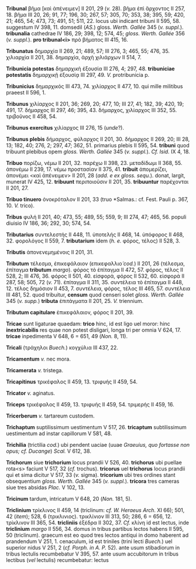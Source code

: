 **Tribunal** βῆμα [καὶ ἀπένειμεν] II 201, 29 (*v.* 28). βῆμα ἐπὶ
ἄρχοντος II 257, 18. βῆμα III 20, 26; 91, 77; 196, 30; 267, 57; 305, 70;
353, 38; 395, 59; 420, 21; 465, 54; 473, 73; 491, 51; 511, 22. locus ubi
indicant tribuni II 595, 58. suggestum IV 398, 11. domsedil (*AS.*)
gloss. *Werth. Gallée* 345 (*v. suppl.*). **tribunalia** cathedrae IV
186, 29; 398, 12; 574, 45; *gloss. Werth. Gallée* 356 (*v. suppl.*).
**pro tribunal\<i\>** πρὸ βήματος III 415, 16.

**Tribunatus** δημαρχία II 269, 21; 489, 57; III 276, 3; 465, 55; 476,
35. χιλιαρχία II 201, 38. δημαρχία, ἀρχὴ χιλιάρχων II 514, 7.

**Tribunicia potestas** δημαρχικὴ ἐξουσία III 276, 4; 297, 48.
**tribuniciae potestatis** δημαρχικῇ ἐξουσίᾳ III 297, 49. *V.*
protribunicia p.

**Tribunicius** δημαρχικός III 473, 74. χιλίαρχος II 477, 10. qui mille
militibus praeest II 596, 1.

**Tribunus** χιλίαρχος II 201, 36; 269, 20; 477, 10; III 27, 41; 182,
39; 420, 19; 491, 17. δήμαρχος III 297, 46; 395, 43. δήμαρχος, χιλίαρχος
III 352, 55. τριβοῦνος II 458, 54.

**Tribunus exercitus** χιλίαρχος III 276, 15 (*unde*?).

**Tribunus plebis** δήμαρχος, φύλαρχος II 201, 30. δήμαρχος II 269, 20;
III 28, 13; 182, 40; 276, 2; 297, 47; 362, 51. primarius plebis II 595,
54. **tribuni** quod tribuunt plebibus opem *gloss. Werth. Gallée* 345
(*v. suppl.*). *Cf. Isid.* IX 4, 18.

**Tribuo** πορίζω, νέμω II 201, 32. παρέχω II 398, 23. μεταδίδωμι II
368, 55. ἀπονέμω II 239, 17. νέμω προστασίαν II 375, 41. **tribuit**
ἀπομερίζει, ἀπονέμει \<καὶ ἀπένειμεν\> II 201, 28 (*add. e ex gloss.
sequ.*). donat, largit, munerat IV 425, 12. **tribuunt** περιποιοῦσιν II
201, 35. **tribuuntur** παρέχονται II 201, 27.

**Tribuo tinuero** ὀνοκρόταλον II 201, 33 (truo *Salmas.: cf. Fest.
Pauli p. 367, 10. *V.* trico).

**Tribus** φυλή II 201, 40; 473, 55; 489, 55; 559, 9; III 274, 47; 465,
56. populi diuisio IV 186, 36; 292, 30; 574, 54.

**Tributarius** συντελεστής II 448, 11. ὑποτελής II 468, 14. ὑπόφορος II
468, 32. φορολόγος II 559, 7. **tributarium** idem (*h. e.* φόρος,
τέλος) II 528, 3.

**Tributis** ἀπονενεμημένοις II 201, 31.

**Tributum** τέλεσμα, ἐπικεφάλαιον (επικεφαλλιο̃ *cod.*) II 201, 26
(τέλεσμα, ἐπίταγμα **tributum** *margo*). φόρος τὸ ἐπίταγμα II 472, 57.
φόρος, τέλος II 528, 2; III 476, 36. φόρος II 501, 40. εἰσφορά, φόρος II
532, 60. εἰσφορά II 287, 58; 505, 72 (*v.* 71). ἐπίταγμα II 311, 35.
συντέλεια τὸ ἐπίταγμα II 448, 12. τέλος δημόσιον II 453, 7. συντέλεια,
φόρος, τέλος III 465, 57. συντέλεια III 481, 52. quod tribuitur,
**censum** quod censeri solet *gloss. Werth. Gallée* 345 (*v. supp.*)
**tributa** ἐπιτάγματα II 201, 25. *V.* triennium.

**Tributum capitulare** ἐπικεφάλαιον, φόρος II 201, 39.

**Tricae** sunt ligaturae quaedam: **trico** hinc, id est ligo uel
moror: hinc **inextricabilis** res quae non potest disligari, longa tri
per omnia V 624, 17. **tricae** inpedimenta V 648, 6 = 651, 49 (*Non.*
8, 11).

**Tricali** (τράχηλοι *Buech.*) κογχύλια III 437, 22.

**Tricamentum** *v.* nec mora.

**Tricamerata** *v.* tristega.

**Tricapitinus** τρικέφαλος II 459, 13. τριφυής II 459, 54.

**Tricator** *v.* aginatus.

**Triceps** τρικέφαλος II 459, 13. τριφυής II 459, 54. τριμερής II 459,
16.

**Tricerberum** *v.* tartareum custodem.

**Trichaptum** suptilissimum uestimentum V 517, 26. **tricaptum**
subtilissimum uestimentum ad instar capillorum V 581, 48.

**Trichilia** (trictilia *cod.*) ubi pendent uaciae (uuae *Graeuius, quo
fortasse non opus; cf. Ducange*) *Scal.* V 612, 38.

**Trichorum** siue **trichorium** locus prandii V 526, 40. **trichorus**
ubi puellae rota\<s\> faciunt V 517, 32 (*cf.* trochus). **tricorus**
uel **trichorus** locus prandii qui et sima dicitur V 517, 33 (*v.*
sigma). **tricorium** ubi tres ordines stant obsequentium *gloss. Werth.
Gallée* 345 (*v. suppl.*). **tricora** tres cameras siue tres absidas
*Plac.* V 102, 13.

**Tricinum** tardum, intricatum V 648, 20 (*Non.* 181, 5).

**Triclinium** τρίκλινος II 459, 14 (triclinum: *cf. W. Heraeus Arch.*
XI 66); 501, 42 (*item*); 528, 6 (τρικλινιος). τρικλίνιον III 313, 50;
286, 6 = 656, 12. τρίκλινον III 365, 54. **tricliniis** ἐξέδρα II 302,
37. *Cf.* κλίνη id est lectus, inde **triclinium** *margo* II 556, 34.
domus in tribus partibus lectos habens II 595, 50 (triclinum). graecum
est eo quod tres lectos antiqui in domo haberent ad prandendum V 251, 1.
cenaculum, id est triniles (trini lecti *Buech.*) uel superior nidus V
251, 2 (*cf. Porph. in A. P.* 52). ante usum stibadiorum in tribus
lectulis recumbebatur V 395, 57. ante usum accubitorum in tribus
lectibus (*vel* lectulis) recumbebatur: lectus
